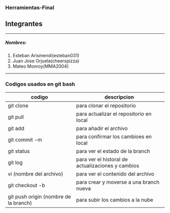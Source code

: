 ### Herramientas-Final
## Integrantes 
---
##### Nombres:
1. Esteban Arismendi(esteban031)
2. Juan Jose Orjuela(cheerspizza)
3. Mateo Monroy(MMA2004)
---
### Codigos usados en git bash
| codigo | descripcion |
|---|---|
| git clone | para clonar el repositorio |
| git pull | para actualizar el repositorio en local |
| git add | para añadir el archivo |
| git commit -m | para confirmar los cambioes en local |
| git status | para ver el estado de la branch |
| git log | para ver el historal de actualizaciones y cambios |
| vi (nombre del archivo) | para ver el contenido del archivo |
|git checkout -b |para crear y moverse a una branch nueva|
|git push origin (nombre de la branch)|para subir los cambios a la nube|
